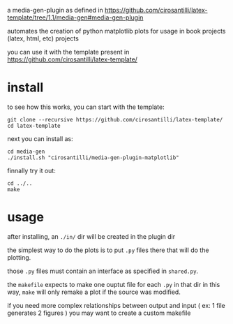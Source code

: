 a media-gen-plugin as defined in https://github.com/cirosantilli/latex-template/tree/1.1/media-gen#media-gen-plugin

automates the creation of python matplotlib plots for usage in book projects (latex, html, etc) projects

you can use it with the template present in https://github.com/cirosantilli/latex-template/

# install

to see how this works, you can start with the template:

    git clone --recursive https://github.com/cirosantilli/latex-template/
    cd latex-template

next you can install as:

    cd media-gen
    ./install.sh "cirosantilli/media-gen-plugin-matplotlib"

finnally try it out:

    cd ../..
    make

# usage

after installing, an `./in/` dir will be created in the plugin dir

the simplest way to do the plots is to put `.py` files there that will do the plotting.

those `.py` files must contain an interface as specified in `shared.py`.

the `makefile` expects to make one ouptut file for each `.py` in that dir
in this way, `make` will only remake a plot if the source was modified.

if you need more complex relationships between output and input ( ex: 1 file generates 2 figures )
you may want to create a custom makefile

